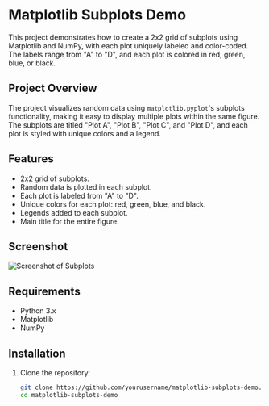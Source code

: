 # Matplotlib Subplots Demo

This project demonstrates how to create a 2x2 grid of subplots using Matplotlib and NumPy, with each plot uniquely labeled and color-coded. The labels range from "A" to "D", and each plot is colored in red, green, blue, or black.

## Project Overview

The project visualizes random data using `matplotlib.pyplot`'s subplots functionality, making it easy to display multiple plots within the same figure. The subplots are titled "Plot A", "Plot B", "Plot C", and "Plot D", and each plot is styled with unique colors and a legend.

## Features
- 2x2 grid of subplots.
- Random data is plotted in each subplot.
- Each plot is labeled from "A" to "D".
- Unique colors for each plot: red, green, blue, and black.
- Legends added to each subplot.
- Main title for the entire figure.

## Screenshot
![Screenshot of Subplots](https://github.com/user-attachments/assets/9b7837d3-b5de-444d-896b-e4533769331c)


## Requirements

- Python 3.x
- Matplotlib
- NumPy

## Installation

1. Clone the repository:
   ```bash
   git clone https://github.com/yourusername/matplotlib-subplots-demo.git
   cd matplotlib-subplots-demo

